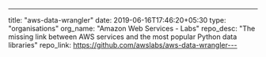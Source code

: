 ---
title: "aws-data-wrangler"
date: 2019-06-16T17:46:20+05:30
type: "organisations"
org_name: "Amazon Web Services - Labs"
repo_desc: "The missing link between AWS services and the most popular Python data libraries"
repo_link: https://github.com/awslabs/aws-data-wrangler---